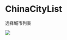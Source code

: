 # ChinaCityList
选择城市列表<p>
![](http://cdn.cocimg.com/bbs/attachment/postcate/topic/16/329365_189_885714459575321a1b461597c759a.png)
